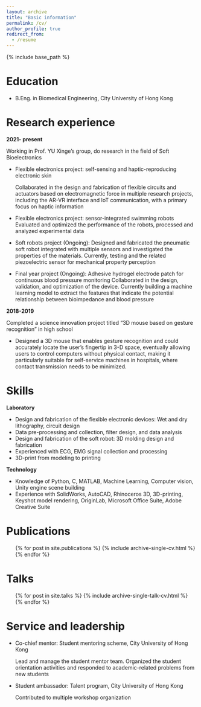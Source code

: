 ```yaml
---
layout: archive
title: "Basic information"
permalink: /cv/
author_profile: true
redirect_from:
  - /resume
---
```


{% include base_path %}

Education
======
* B.Eng. in Biomedical Engineering, City University of Hong Kong

Research experience
======
__2021- present__

Working in Prof. YU Xinge’s group, do research in the field of Soft Bioelectronics
  * Flexible electronics project: self-sensing and haptic-reproducing electronic skin

      Collaborated in the design and fabrication of flexible circuits and actuators based on electromagnetic force in multiple research projects, including        the AR-VR interface and IoT communication, with a primary focus on haptic information 
  * Flexible electronics project: sensor-integrated swimming robots
      Evaluated and optimized the performance of the robots, processed and analyzed experimental data
  *	Soft robots project (Ongoing): Designed and fabricated the pneumatic soft robot integrated with multiple sensors and investigated the properties of the materials. Currently, testing and the related piezoelectric sensor for mechanical property perception
  *	Final year project (Ongoing): Adhesive hydrogel electrode patch for continuous blood pressure monitoring
      Collaborated in the design, validation, and optimization of the device. Currently building a machine learning model to extract the features that indicate the potential relationship between bioimpedance and blood pressure

__2018-2019__

Completed a science innovation project titled “3D mouse based on gesture recognition” in high school
* Designed a 3D mouse that enables gesture recognition and could accurately locate the user’s fingertip in 3-D space, eventually allowing users to control computers without physical contact, making it particularly suitable for self-service machines in hospitals, where contact transmission needs to be minimized.
  
Skills
======
__Laboratory__

*	Design and fabrication of the flexible electronic devices: Wet and dry lithography, circuit design
*	Data pre-processing and collection, filter design, and data analysis
*	Design and fabrication of the soft robot: 3D molding design and fabrication
*	Experienced with ECG, EMG signal collection and processing
*	3D-print from modeling to printing

__Technology__
 
*	Knowledge of Python, C, MATLAB, Machine Learning, Computer vision, Unity engine scene building
*	Experience with SolidWorks, AutoCAD, Rhinoceros 3D, 3D-printing, Keyshot model rendering, OriginLab, Microsoft Office Suite, Adobe Creative Suite


Publications
======
  <ul>{% for post in site.publications %}
    {% include archive-single-cv.html %}
  {% endfor %}</ul>
  
Talks
======
  <ul>{% for post in site.talks %}
    {% include archive-single-talk-cv.html %}
  {% endfor %}</ul>
  
  
Service and leadership
======
* Co-chief mentor: Student mentoring scheme, City University of Hong Kong
  
    Lead and manage the student mentor team. Organized the student orientation activities and responded to academic-related problems from new students
* Student ambassador:	Talent program, City University of Hong Kong
  
    Contributed to multiple workshop organization


